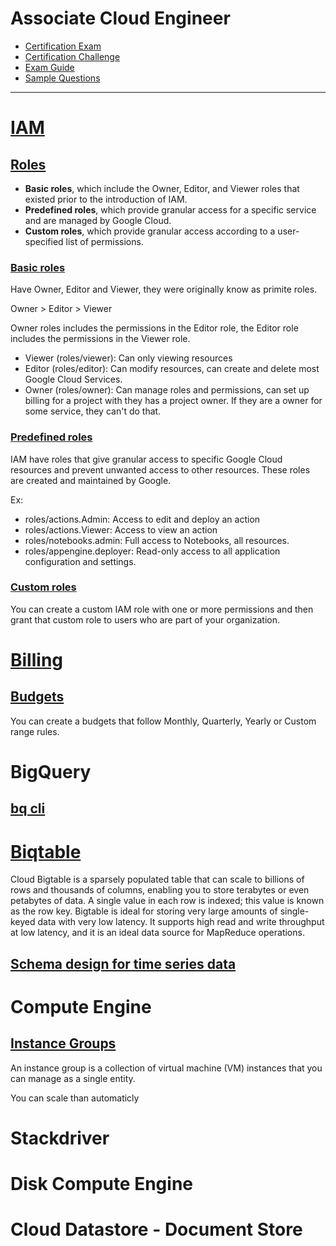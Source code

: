 # Associate Cloud Engineer

- [Certification Exam](https://cloud.google.com/certification/cloud-engineer)
- [Certification Challenge](https://events.withgoogle.com/latam-professional-cloud-architect-enablement/foundation-training/#content)
- [Exam Guide](https://cloud.google.com/certification/guides/cloud-engineer/)
- [Sample Questions](https://docs.google.com/forms/d/e/1FAIpQLSfexWKtXT2OSFJ-obA4iT3GmzgiOCGvjrT9OfxilWC1yPtmfQ/viewform)


-----
# [IAM](https://cloud.google.com/iam/docs)

## [Roles](https://cloud.google.com/iam/docs/understanding-roles)

- **Basic roles**, which include the Owner, Editor, and Viewer roles that existed prior to the introduction of IAM.
- **Predefined roles**, which provide granular access for a specific service and are managed by Google Cloud.
- **Custom roles**, which provide granular access according to a user-specified list of permissions.

### [Basic roles](https://cloud.google.com/iam/docs/understanding-roles#basic)

Have Owner, Editor and Viewer, they were originally know as primite roles.

Owner > Editor > Viewer

Owner roles includes the permissions in the Editor role, the Editor role includes the permissions in the Viewer role.

- Viewer (roles/viewer): Can only viewing resources
- Editor (roles/editor): Can modify resources, can create and delete most Google Cloud Services.
- Owner  (roles/owner):  Can manage roles and permissions, can set up billing for a project with they has a project owner. If they are a owner for some service, they can't do that.

### [Predefined roles](https://cloud.google.com/iam/docs/understanding-roles#predefined_roles)

IAM have roles that give granular access to specific Google Cloud resources and prevent unwanted access to other resources. These roles are created and maintained by Google.

Ex:

- roles/actions.Admin: Access to edit and deploy an action
- roles/actions.Viewer: Access to view an action
- roles/notebooks.admin: Full access to Notebooks, all resources.
- roles/appengine.deployer: Read-only access to all application configuration and settings.


### [Custom roles](https://cloud.google.com/iam/docs/understanding-roles#custom_roles)

You can create a custom IAM role with one or more permissions and then grant that custom role to users who are part of your organization.

# [Billing](https://cloud.google.com/billing/docs)

## [Budgets](https://cloud.google.com/billing/docs/how-to/budgets)

You can create a budgets that follow Monthly, Quarterly, Yearly or Custom range rules.

# BigQuery

## [bq cli](https://cloud.google.com/bigquery/docs/reference/bq-cli-reference)

# [Biqtable](https://cloud.google.com/bigtable/docs/overview)

Cloud Bigtable is a sparsely populated table that can scale to billions of rows and thousands of columns, enabling you to store terabytes or even petabytes of data. A single value in each row is indexed; this value is known as the row key. Bigtable is ideal for storing very large amounts of single-keyed data with very low latency. It supports high read and write throughput at low latency, and it is an ideal data source for MapReduce operations.

## [Schema design for time series data](https://cloud.google.com/bigtable/docs/schema-design-time-series)

# Compute Engine

## [Instance Groups](https://cloud.google.com/compute/docs/instance-groups/#managed_instance_groups_and_autoscaling)

An instance group is a collection of virtual machine (VM) instances that you can manage as a single entity.

You can scale than automaticly




# Stackdriver

# Disk Compute Engine

# Cloud Datastore - Document Store






